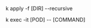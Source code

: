 <!-- Apply all configs in a directory -->
k apply -f [DIR] --recursive

<!-- Execute a command in a pod and attach to the pod environment -->
k exec -it [POD] -- [COMMAND]